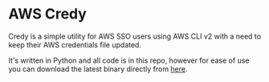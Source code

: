 # AWS Credy

Credy is a simple utility for AWS SSO users using AWS CLI v2 with a need to keep their AWS credentials file updated.

It's written in Python and all code is in this repo, however for ease of use you can download the latest binary directly from [here](https://github.com/alanwill/aws-credy/releases/latest).
